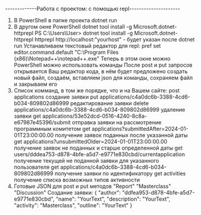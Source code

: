 -------------Работа с проектом: с помощью repl---------------------
1) В PowerShell в папке проекта dotnet run
2) В другом окне PowerShell dotnet tool install -g Microsoft.dotnet-httprepl
PS C:\Users\User> dotnet tool install -g Microsoft.dotnet-httprepl
httprepl http://localhost:"yourhost" - будет указан после dotnet run
Устанавливаем текстовый редактор для repl: pref set editor.command.default "C:\Program Files (x86)\Notepad++\notepad++.exe"
Теперь в этом окне можно PowerShell можно использовать команды
После post и put запросов открывается Ваш редактор кода, в нём будет предложено создать новый файл, создаём, вставляем json для команды, сохраняем файл и закрываем его
4) Список комманд, в том же порядке, что и на Вашем сайте:
post applications                                                   создание заявки
put applications/c4a0dc6b-3388-4cd6-b034-809802d86999               редактирование заявки
delete applications/c4a0dc6b-3388-4cd6-b034-809802d86999            удаление заявки
get applications/53e52dcd-0516-4240-8c8a-e67987e45396/submit        отправка заявки на рассмотрение программным комитетом
get applications?submittedAfter=2024-01-01T23:00:00.00              получение заявок поданных после указанной даты
get applications?unsubmittedOlder=2024-01-01T23:00:00.00            получение заявок не поданных и старше определенной даты
get users/dddea753-d878-4bfe-a5d7-e9771e830cbd/currentapplication   получение текущей не поданной заявки для указанного пользователя
get applications/c4a0dc6b-3388-4cd6-b034-809802d86999               получение заявки по идентификатору
get activities                                                      получение списка возможных типов активности
5) Готовые JSON для post и put методов
"Report"    "Masterclass"   "Discussion"
Создание заявки: 
{
	"author": "ddfea953-d878-4bfe-a5d7-e9771e830cbd",
	"name": "YourText",
	"description": "YourText",
	"activity": "Masterclass", 
	"outline": "YourText"
}
